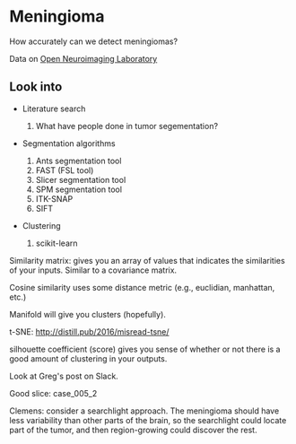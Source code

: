 # Meningioma

How accurately can we detect meningiomas?

Data on [Open Neuroimaging Laboratory](http://openneu.ro/metasearch/)

Look into
---------

- Literature search
  1. What have people done in tumor segementation?

- Segmentation algorithms
  1. Ants segmentation tool
  1. FAST (FSL tool)
  1. Slicer segmentation tool
  1. SPM segmentation tool
  1. ITK-SNAP
  1. SIFT

- Clustering
  1. scikit-learn


Similarity matrix: gives you an array of values that indicates the similarities
of your inputs. Similar to a covariance matrix.

Cosine similarity uses some distance metric (e.g., euclidian, manhattan, etc.)

Manifold will give you clusters (hopefully).

t-SNE: http://distill.pub/2016/misread-tsne/

silhouette coefficient (score) gives you sense of whether or not there is a
good amount of clustering in your outputs.

Look at Greg's post on Slack.

Good slice: case_005_2


Clemens: consider a searchlight approach. The meningioma should have less variability than other parts of the brain, so the searchlight could locate part of the tumor, and then region-growing could discover the rest.
